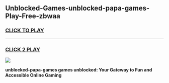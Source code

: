 
## Unblocked-Games-unblocked-papa-games-Play-Free-zbwaa
<h3>
<a href="https://premium76.site?title=unblocked-papa-games&ref=21A">CLICK TO PLAY</a></h3>
<hr>

<h3>
<a href="https://premium76.site?title=unblocked-papa-games&ref=21A">CLICK 2 PLAY</a>
  
</h3>

<a href="https://premium76.site?title=unblocked-papa-games&ref=21A"><img src="https://clearcache.store/games.png"></a>


**unblocked-papa-games games unblocked: Your Gateway to Fun and Accessible Online Gaming**
